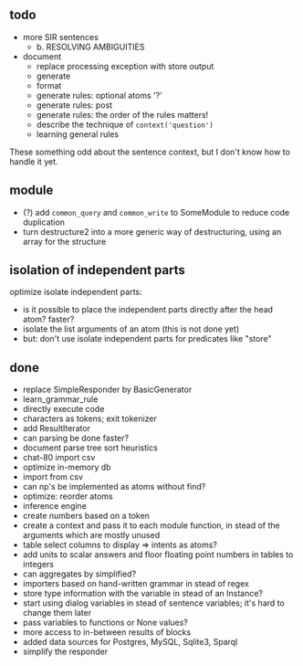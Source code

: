## todo


* more SIR sentences
    * b. RESOLVING AMBIGUITIES
* document
    * replace processing exception with store output
    * generate
    * format
    * generate rules: optional atoms '?'
    * generate rules: post
    * generate rules: the order of the rules matters!
    * describe the technique of `context('question')`
    * learning general rules

These something odd about the sentence context, but I don't know how to handle it yet.

## module

* (?) add `common_query` and `common_write` to SomeModule to reduce code duplication
* turn destructure2 into a more generic way of destructuring, using an array for the structure

## isolation of independent parts

optimize isolate independent parts:

* is it possible to place the independent parts directly after the head atom? faster?
* isolate the list arguments of an atom (this is not done yet)
* but: don't use isolate independent parts for predicates like "store"

## done

* replace SimpleResponder by BasicGenerator
* learn_grammar_rule
* directly execute code
* characters as tokens; exit tokenizer
* add ResultIterator
* can parsing be done faster?
* document parse tree sort heuristics
* chat-80 import csv
* optimize in-memory db
* import from csv
* can np's be implemented as atoms without find?
* optimize: reorder atoms
* inference engine
* create numbers based on a token
* create a context and pass it to each module function, in stead of the arguments which are mostly unused
* table select columns to display => intents as atoms?
* add units to scalar answers and floor floating point numbers in tables to integers
* can aggregates by simplified?
* importers based on hand-written grammar in stead of regex
* store type information with the variable in stead of an Instance?
* start using dialog variables in stead of sentence variables; it's hard to change them later
* pass variables to functions or None values?
* more access to in-between results of blocks
* added data sources for Postgres, MySQL, Sqlite3, Sparql
* simplify the responder
